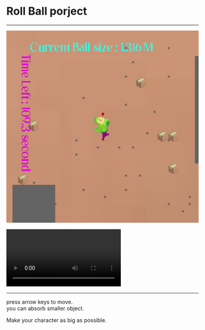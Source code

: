 # Roll Ball porject

---------

![sample](sample_Moment.jpg)    
    
	
![sample_video](sample.mp4)

---------

press arrow keys to move.    
you can absorb smaller object.    
    
Make your character as big as possible.
